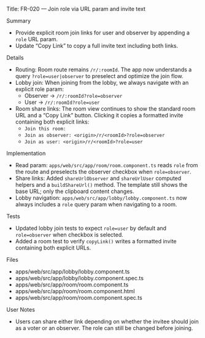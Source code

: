 Title: FR-020 — Join role via URL param and invite text

Summary
- Provide explicit room join links for user and observer by appending a `role` URL param.
- Update “Copy Link” to copy a full invite text including both links.

Details
- Routing: Room route remains `/r/:roomId`. The app now understands a query `?role=user|observer` to preselect and optimize the join flow.
- Lobby join: When joining from the lobby, we always navigate with an explicit role param:
  - Observer → `/r/:roomId?role=observer`
  - User → `/r/:roomId?role=user`
- Room share links: The room view continues to show the standard room URL and a “Copy Link” button. Clicking it copies a formatted invite containing both explicit links:
  - `Join this room:`
  - `Join as observer: <origin>/r/<roomId>?role=observer`
  - `Join as user: <origin>/r/<roomId>?role=user`

Implementation
- Read param: `apps/web/src/app/room/room.component.ts` reads `role` from the route and preselects the observer checkbox when `role=observer`.
- Share links: Added `shareUrlObserver` and `shareUrlUser` computed helpers and a `buildShareUrl()` method. The template still shows the base URL; only the clipboard content changes.
- Lobby navigation: `apps/web/src/app/lobby/lobby.component.ts` now always includes a `role` query param when navigating to a room.

Tests
- Updated lobby join tests to expect `role=user` by default and `role=observer` when checkbox is selected.
- Added a room test to verify `copyLink()` writes a formatted invite containing both explicit URLs.

Files
- apps/web/src/app/lobby/lobby.component.ts
- apps/web/src/app/lobby/lobby.component.spec.ts
- apps/web/src/app/room/room.component.ts
- apps/web/src/app/room/room.component.html
- apps/web/src/app/room/room.component.spec.ts

User Notes
- Users can share either link depending on whether the invitee should join as a voter or an observer. The role can still be changed before joining.
